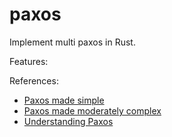 # paxos

Implement multi paxos in Rust.

Features:

References:
* [Paxos made simple](https://github.com/papers-we-love/papers-we-love/blob/main/distributed_systems/paxos-made-simple.pdf)
* [Paxos made moderately complex](https://www.cs.cornell.edu/home/rvr/Paxos/paxos.pdf) 
* [Understanding Paxos](https://understandingpaxos.wordpress.com/)